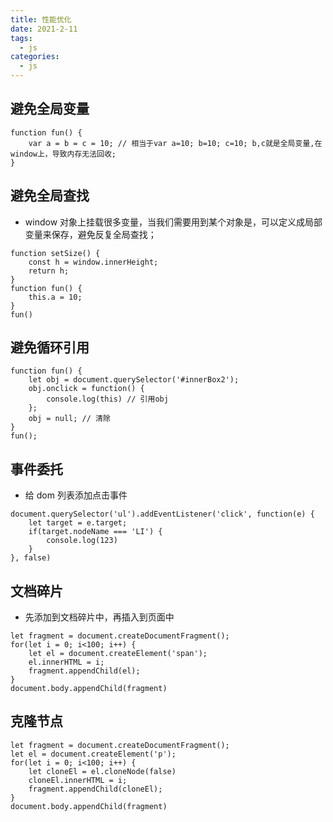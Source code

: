 ```yaml
---
title: 性能优化
date: 2021-2-11
tags:
  - js
categories:
  - js
---
```


## 避免全局变量

```
function fun() {
    var a = b = c = 10; // 相当于var a=10; b=10; c=10; b,c就是全局变量,在window上，导致内存无法回收;
}
```

## 避免全局查找

- window 对象上挂载很多变量，当我们需要用到某个对象是，可以定义成局部变量来保存，避免反复全局查找；

```
function setSize() {
    const h = window.innerHeight;
    return h;
}
function fun() {
    this.a = 10;
}
fun()
```

## 避免循环引用

```
function fun() {
    let obj = document.querySelector('#innerBox2');
    obj.onclick = function() {
        console.log(this) // 引用obj
    };
    obj = null; // 清除
}
fun();
```

## 事件委托

- 给 dom 列表添加点击事件

```
document.querySelector('ul').addEventListener('click', function(e) {
    let target = e.target;
    if(target.nodeName === 'LI') {
        console.log(123)
    }
}, false)
```

## 文档碎片

- 先添加到文档碎片中，再插入到页面中

```
let fragment = document.createDocumentFragment();
for(let i = 0; i<100; i++) {
    let el = document.createElement('span');
    el.innerHTML = i;
    fragment.appendChild(el);
}
document.body.appendChild(fragment)
```

## 克隆节点

```
let fragment = document.createDocumentFragment();
let el = document.createElement('p');
for(let i = 0; i<100; i++) {
    let cloneEl = el.cloneNode(false)
    cloneEl.innerHTML = i;
    fragment.appendChild(cloneEl);
}
document.body.appendChild(fragment)
```
